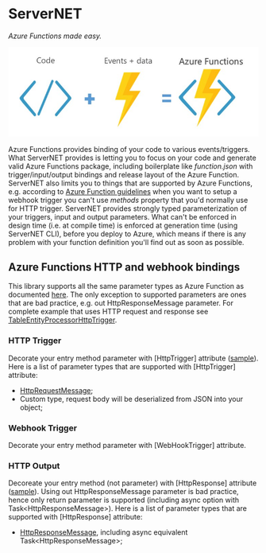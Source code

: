 # ServerNET
*Azure Functions made easy.*

![Code + Events](./docs/code+events.jpg)

Azure Functions provides binding of your code to various events/triggers. What ServerNET provides is letting you to focus on your code and generate valid Azure Functions package, including boilerplate like *function.json* with trigger/input/output bindings and release layout of the Azure Function. ServerNET also limits you to things that are supported by Azure Functions, e.g. according to [Azure Function guidelines](https://docs.microsoft.com/en-us/azure/azure-functions/functions-bindings-http-webhook#httptrigger) when you want to setup a webhook trigger you can't use *methods* property that you'd normally use for HTTP trigger. ServerNET provides strongly typed parameterization of your triggers, input and output parameters. What can't be enforced in design time (i.e. at compile time) is enforced at generation time (using ServerNET CLI), before you deploy to Azure, which means if there is any problem with your function definition you'll find out as soon as possible.

## Azure Functions HTTP and webhook bindings

This library supports all the same parameter types as Azure Function as documented [here](https://docs.microsoft.com/en-us/azure/azure-functions/functions-bindings-http-webhook). The only exception to supported parameters are ones that are bad practice, e.g. out HttpResponseMessage parameter. For complete example that uses HTTP request and response see [TableEntityProcessorHttpTrigger](./samples/MultiTriggerSample/Trigger/TableEntityProcessorHttpTrigger.cs).

### HTTP Trigger

Decorate your entry method parameter with [HttpTrigger] attribute ([sample](./samples/MultiTriggerSample/Trigger/TableEntityProcessorHttpTrigger.cs)). Here is a list of parameter types that are supported with [HttpTrigger] attribute:
* [HttpRequestMessage](https://msdn.microsoft.com/en-us/library/system.net.http.httprequestmessage(v=vs.118).aspx);
* Custom type, request body will be deserialized from JSON into your object;

### Webhook Trigger

Decorate your entry method parameter with [WebHookTrigger] attribute.

### HTTP Output

Decoreate your entry method (not parameter) with [HttpResponse] attribute ([sample](./samples/MultiTriggerSample/Trigger/TableEntityProcessorHttpTrigger.cs)). Using out HttpResponseMessage parameter is bad practice, hence only return parameter is supported (including async option with Task\<HttpResponseMessage\>). Here is a list of parameter types that are supported with [HttpResponse] attribute:
* [HttpResponseMessage](https://msdn.microsoft.com/en-us/library/system.net.http.httpresponsemessage(v=vs.118).aspx), including async equivalent Task\<HttpResponseMessage\>;